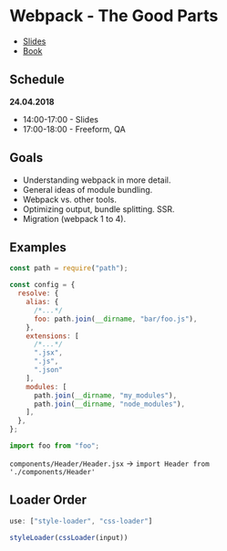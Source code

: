 # Webpack - The Good Parts

* [Slides](https://presentations.survivejs.com/webpack-the-good-parts/#/1)
* [Book](https://survivejs.com/webpack/)

## Schedule

**24.04.2018**

* 14:00-17:00 - Slides
* 17:00-18:00 - Freeform, QA

## Goals

* Understanding webpack in more detail.
* General ideas of module bundling.
* Webpack vs. other tools.
* Optimizing output, bundle splitting. SSR.
* Migration (webpack 1 to 4).

## Examples

```javascript
const path = require("path");

const config = {
  resolve: {
    alias: {
      /*...*/
      foo: path.join(__dirname, "bar/foo.js"),
    },
    extensions: [
      /*...*/
      ".jsx",
      ".js",
      ".json"
    ],
    modules: [
      path.join(__dirname, "my_modules"),
      path.join(__dirname, "node_modules"),
    ],
  },
};
```

```javascript
import foo from "foo";
```

`components/Header/Header.jsx` -> `import Header from './components/Header'`

## Loader Order

```javascript
use: ["style-loader", "css-loader"]
```

```javascript
styleLoader(cssLoader(input))
```

